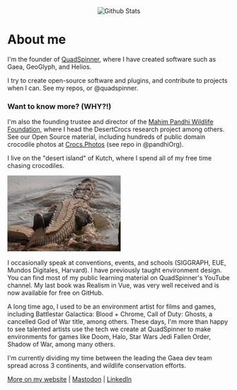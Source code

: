 <p align="center">
  <img alt="Github Stats" src="https://github-readme-stats.vercel.app/api?username=daxpandhi&count_private=true&show_icons=true&hide=stars&show_icons=true&theme=nord" />
</p>

# About me

I'm the founder of [QuadSpinner](https://quadspinner.com), where I have created software such as Gaea, GeoGlyph, and Helios.

I try to create open-source software and plugins, and contribute to projects when I can. See my repos, or @quadspinner.


### Want to know more? (WHY?!)

I'm also the founding trustee and director of the [Mahim Pandhi Wildlife Foundation](https://pandhi.org), where I head the DesertCrocs research project among others. See our Open Source material, including hundreds of public domain crocodile photos at [Crocs.Photos](http://croc.photos) (see repo in @pandhiOrg).

I live on the "desert island" of Kutch, where I spend all of my free time chasing crocodiles.

[![](https://raw.githubusercontent.com/PandhiOrg/Croc.Photos/main/thumbs/2019-01-12%2016-35-55%20-%200011.webp)](https://github.com/PandhiOrg/Croc.Photos)

I occasionally speak at conventions, events, and schools (SIGGRAPH, EUE, Mundos Digitales, Harvard). I have previously taught environment design. You can find most of my public learning material on QuadSpinner's YouTube channel. My last book was Realism in Vue, was very well received and is now available for free on GitHub.

A long time ago, I used to be an environment artist for films and games, including Battlestar Galactica: Blood + Chrome, Call of Duty: Ghosts, a cancelled God of War title, among others. These days, I'm more than happy to see talented artists use the tech we create at QuadSpinner to make environments for games like Doom, Halo, Star Wars Jedi Fallen Order, Shadow of War, among many others.

I'm currently dividing my time between the leading the Gaea dev team spread across 3 continents, and wildlife conservation efforts.

[More on my website](https://daxpandhi.com)  | <a rel="me" href="https://hachyderm.io/@daxpandhi">Mastodon</a> | <a href="https://www.linkedin.com/in/daxpandhi/">LinkedIn</a>
